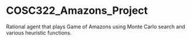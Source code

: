 # COSC322_Amazons_Project
Rational agent that plays Game of Amazons using Monte Carlo search and various heuristic functions.
